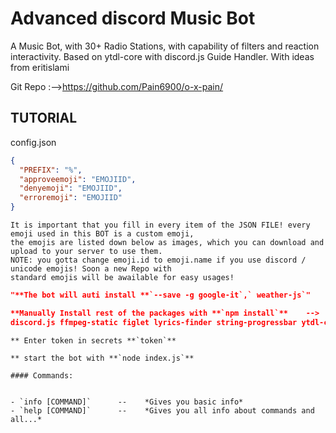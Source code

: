 
# Advanced discord Music Bot

A Music Bot, with 30+ Radio Stations, with capability of filters and reaction interactivity. 
Based on ytdl-core with discord.js Guide Handler. With ideas from eritislami


Git Repo :-->https://github.com/Pain6900/o-x-pain/


## **TUTORIAL** 

config.json

```json
{
  "PREFIX": "%",
  "approveemoji": "EMOJIID",
  "denyemoji": "EMOJIID",
  "erroremoji": "EMOJIID"
}

```
```
It is important that you fill in every item of the JSON FILE! every emoji used in this BOT is a custom emoji,
the emojis are listed down below as images, which you can download and upload to your server to use them.
NOTE: you gotta change emoji.id to emoji.name if you use discord / unicode emojis! Soon a new Repo with 
standard emojis will be awailable for easy usages!
```

```json
"**The bot will auti install **`--save -g google-it`,` weather-js`"
```
```json
**Manually Install rest of the packages with **`npm install`**    -->   **`npm install node.js @discordjs/opus
discord.js ffmpeg-static figlet lyrics-finder string-progressbar ytdl-core discord-ytdl-core youtube-sr`**
```

```
** Enter token in secrets **`token`**
```
 
```
** start the bot with **`node index.js`**
```

```
#### Commands:


- `info [COMMAND]`      --    *Gives you basic info*
- `help [COMMAND]`      --    *Gives you all info about commands and all...*
```



